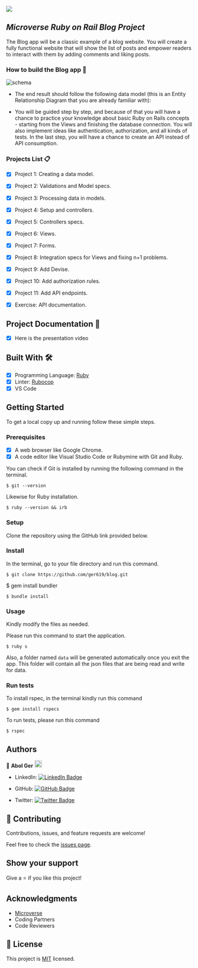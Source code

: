 ![](https://img.shields.io/badge/Microverse-blueviolet)


## _Microverse Ruby on Rail Blog Project_

The Blog app will be a classic example of a blog website. You will create a fully functional website that will show the list of posts and empower readers to interact with them by adding comments and liking posts.


### How to build the Blog app 🔖

![schema](https://github.com/microverseinc/curriculum-rails/blob/main/blog-app/images/blog_app_erd.png?raw=true)

- The end result should follow the following data model (this is an Entity Relationship Diagram that you are already familiar with):

- You will be guided step by step, and because of that you will have a chance to practice your knowledge about basic Ruby on Rails concepts - starting from the Views and finishing the database connection. You will also implement ideas like authentication, authorization, and all kinds of tests. In the last step, you will have a chance to create an API instead of API consumption.

### Projects List 📋

- [x] Project 1: Creating a data model. 
- [x] Project 2: Validations and Model specs.
- [x] Project 3: Processing data in models.
- [x] Project 4: Setup and controllers.
- [x] Project 5: Controllers specs.
- [x] Project 6: Views.
- [x] Project 7: Forms.
- [x] Project 8: Integration specs for Views and fixing n+1 problems.
- [x] Project 9: Add Devise.
- [x] Project 10: Add authorization rules.
- [x] Project 11: Add API endpoints.
- [x] Exercise: API documentation.


## Project Documentation 📄

- [x] Here is the presentation video

## Built With 🛠️

- [x] Programming Language: [Ruby](https://www.ruby-lang.org/en/)
- [x] Linter: [Rubocop](https://rubocop.org/)
- [x] VS Code

## Getting Started

To get a local copy up and running follow these simple steps.

### Prerequisites

- [x] A web browser like Google Chrome.
- [x] A code editor like Visual Studio Code or Rubymine with Git and Ruby.

You can check if Git is installed by running the following command in the terminal.

```
$ git --version
```
Likewise for Ruby installation.
```
$ ruby --version && irb
```

### Setup

Clone the repository using the GitHub link provided below.

### Install

In the terminal, go to your file directory and run this command.

```
$ git clone https://github.com/ger619/blog.git
```
$ gem install bundler
```
$ bundle install
```
### Usage

Kindly modify the files as needed.

Please run this command to start the application.
```
$ ruby s
```
Also, a folder named `data` will be generated automatically once you exit the app.
This folder will contain all the json files that are being read and write for data.

### Run tests

To install rspec, in the terminal kindly run this command
```
$ gem install rspecs
```
To run tests, please run this command
```
$ rspec
```

## Authors


👤 **Abol Ger** <img src="https://emojis.slackmojis.com/emojis/images/1531849430/4246/blob-sunglasses.gif?1531849430" width="20"/>

- LinkedIn: [![LinkedIn Badge](https://img.shields.io/badge/-David%20Ger-white?logo=LinkedIn&logoColor=0A66C2&style=plastic)](https://linkedin.com/in/david-ger-426b4576)

- GitHub: [![GitHub Badge](https://img.shields.io/badge/-ger619-white?logo=GitHub&logoColor=181717&style=plastic)](https://github.com/ger619)

- Twitter: [![Twitter Badge](https://img.shields.io/badge/-ger__abol-white?logo=Twitter&logoColor=1DA1F2&style=plastic)](https://twitter.com/ger_abol)

## 🤝 Contributing

Contributions, issues, and feature requests are welcome!

Feel free to check the [issues page](https://github.com/ger619/blog/issues).

## Show your support

Give a ⭐️ if you like this project!

## Acknowledgments

- [Microverse](https://www.microverse.org/)
- Coding Partners
- Code Reviewers

## 📝 License

This project is [MIT](./MIT.md) licensed.
